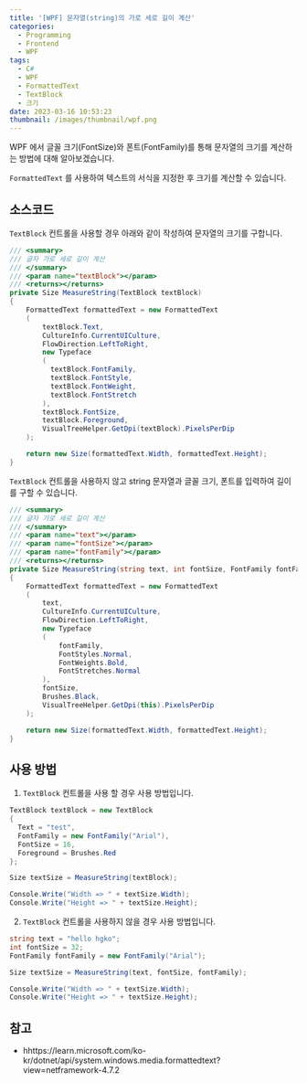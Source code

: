 ```yaml
---
title: '[WPF] 문자열(string)의 가로 세로 길이 계산'
categories:
  - Programming
  - Frontend
  - WPF
tags:
  - C#
  - WPF
  - FormattedText
  - TextBlock
  - 크기
date: 2023-03-16 10:53:23
thumbnail: /images/thumbnail/wpf.png
---
```


WPF 에서 글꼴 크기(FontSize)와 폰트(FontFamily)를 통해 문자열의 크기를 계산하는 방법에 대해 알아보겠습니다.

`FormattedText` 를 사용하여 텍스트의 서식을 지정한 후 크기를 계산할 수 있습니다.

## 소스코드

`TextBlock` 컨트롤을 사용할 경우 아래와 같이 작성하여 문자열의 크기를 구합니다.

```cs
/// <summary>
/// 글자 가로 세로 길이 계산
/// </summary>
/// <param name="textBlock"></param>
/// <returns></returns>
private Size MeasureString(TextBlock textBlock)
{
    FormattedText formattedText = new FormattedText
    (
        textBlock.Text,
        CultureInfo.CurrentUICulture,
        FlowDirection.LeftToRight,
        new Typeface
        (
          textBlock.FontFamily,
          textBlock.FontStyle,
          textBlock.FontWeight,
          textBlock.FontStretch
        ),
        textBlock.FontSize,
        textBlock.Foreground,
        VisualTreeHelper.GetDpi(textBlock).PixelsPerDip
    );

    return new Size(formattedText.Width, formattedText.Height);
}
```

`TextBlock` 컨트롤을 사용하지 않고 string 문자열과 글꼴 크기, 폰트를 입력하여 길이를 구할 수 있습니다.

```cs
/// <summary>
/// 글자 가로 세로 길이 계산
/// </summary>
/// <param name="text"></param>
/// <param name="fontSize"></param>
/// <param name="fontFamily"></param>
/// <returns></returns>
private Size MeasureString(string text, int fontSize, FontFamily fontFamily)
{
    FormattedText formattedText = new FormattedText
    (
        text,
        CultureInfo.CurrentUICulture,
        FlowDirection.LeftToRight,
        new Typeface
        (
            fontFamily,
            FontStyles.Normal,
            FontWeights.Bold,
            FontStretches.Normal
        ),
        fontSize,
        Brushes.Black,
        VisualTreeHelper.GetDpi(this).PixelsPerDip
    );

    return new Size(formattedText.Width, formattedText.Height);
}
```

## 사용 방법

1. `TextBlock` 컨트롤을 사용 할 경우 사용 방법입니다.

```cs
TextBlock textBlock = new TextBlock
{
  Text = "test",
  FontFamily = new FontFamily("Arial"),
  FontSize = 16,
  Foreground = Brushes.Red
};

Size textSize = MeasureString(textBlock);

Console.Write("Width => " + textSize.Width);
Console.Write("Height => " + textSize.Height);
```

2. `TextBlock` 컨트롤을 사용하지 않을 경우 사용 방법입니다.

```cs
string text = "hello hgko";
int fontSize = 32;
FontFamily fontFamily = new FontFamily("Arial");

Size textSize = MeasureString(text, fontSize, fontFamily);

Console.Write("Width => " + textSize.Width);
Console.Write("Height => " + textSize.Height);
```

## 참고

- hhttps://learn.microsoft.com/ko-kr/dotnet/api/system.windows.media.formattedtext?view=netframework-4.7.2
